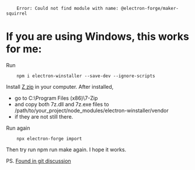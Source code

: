 ```shell
    Error: Could not find module with name: @electron-forge/maker-squirrel
```
# If you are using Windows, this works for me:

Run 
```shell
    npm i electron-winstaller --save-dev --ignore-scripts
```

Install [Z zip](https://www.7-zip.org/download.html) in your computer. 
After installed, 
- go to C:\Program Files (x86)\7-Zip
- and copy both 7z.dll and 7z.exe files to /path/to/your_project/node_modules/electron-winstaller/vendor 
- if they are not still there.

Run  again

```shell 
    npx electron-forge import
```

Then try run npm run make again. I hope it works.

PS. [Found in git discussion](https://github.com/electron-userland/electron-forge/issues/2656)